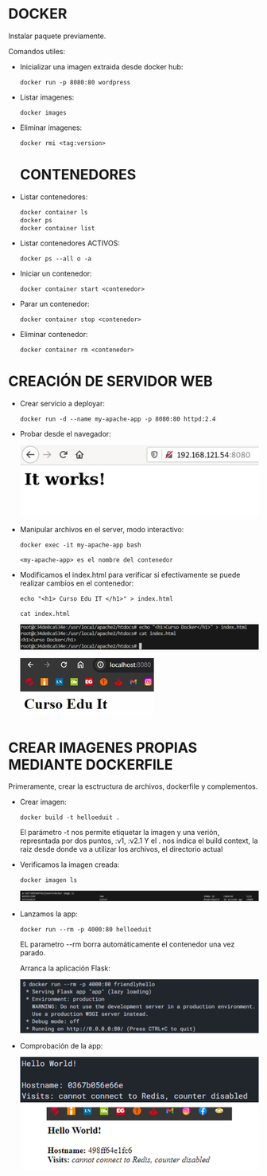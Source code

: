 # **DOCKER**

Instalar paquete previamente.

Comandos utiles:

* Inicializar una imagen extraida desde docker hub:

  ```
  docker run -p 8080:80 wordpress 
  ```
* Listar imagenes:

  ```
  docker images
  ```
* Eliminar imagenes:

  ```
  docker rmi <tag:version>
  ```

  # **CONTENEDORES**
* Listar contenedores:

  ```
  docker container ls
  docker ps
  docker container list
  ```
* Listar contenedores ACTIVOS:

  ```
  docker ps --all o -a
  ```
* Iniciar un contenedor:

  ```
  docker container start <contenedor>
  ```
* Parar un contenedor:

  ```
  docker container stop <contenedor>
  ```
* Eliminar contenedor:

  ```
  docker container rm <contenedor>
  ```

# **CREACIÓN DE SERVIDOR WEB**

* Crear servicio a deployar:

  ```
  docker run -d --name my-apache-app -p 8080:80 httpd:2.4
  ```
* Probar desde el navegador:

  ![1713382384856.png](./images/1713382384856.png)
* Manipular archivos en el server, modo interactivo:

  ```
  docker exec -it my-apache-app bash
  ```

  ```
  <my-apache-app> es el nombre del contenedor
  ```
* Modificamos el index.html para verificar si efectivamente se puede realizar cambios en el contenedor:

  ```
  echo "<h1> Curso Edu IT </h1>" > index.html
  ```

  ```
  cat index.html
  ```

  ![1713383904717.png](./images/1713383904717.png)

  ![1713383924860.png](./images/1713383924860.png)

# **CREAR IMAGENES PROPIAS MEDIANTE DOCKERFILE**

Primeramente, crear la esctructura de archivos, dockerfile y complementos.

* Crear imagen:

  ```
  docker build -t helloeduit .
  ```

  El parámetro -t nos permite etiquetar la imagen y una verión, represntada por dos puntos, :v1, :v2.1
  Y el . nos indica el build context, la raiz desde donde va a utilizar los archivos, el directorio actual
* Verificamos la imagen creada:

  ```
  docker imagen ls
  ```

  ![1713384573845.png](./images/1713384573845.png)
* Lanzamos la app:

  ```
  docker run --rm -p 4000:80 helloeduit
  ```

  EL parametro --rm borra automáticamente el contenedor una vez parado.

  Arranca la aplicación Flask:

  ![1713384745335.png](./images/1713384745335.png)
* Comprobación de la app:

  ![1713384775868.png](./images/1713384775868.png)
